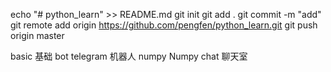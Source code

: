 echo "# python_learn" >> README.md
git init
git add .
git commit -m "add"
git remote add origin https://github.com/pengfen/python_learn.git
git push origin master


basic 基础
bot   telegram 机器人
numpy Numpy
chat  聊天室